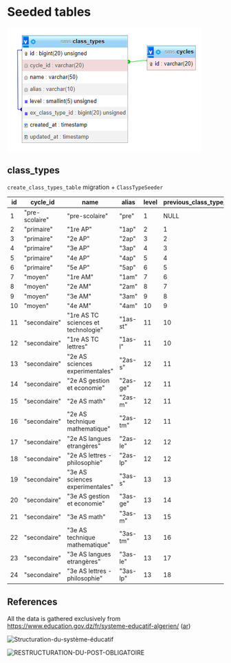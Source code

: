 # Seeded tables

![database](db.png)

## class_types

`create_class_types_table` migration + `ClassTypeSeeder`

| id  | cycle_id       | name                                | alias    | level | previous_class_type_id | created_at | updated_at |
| --- | -------------- | ----------------------------------- | -------- | ----- | ---------------------- | ---------- | ---------- |
| 1   | "pre-scolaire" | "pre-scolaire"                      | "pre"    | 1     | NULL                   |            |            |
| 2   | "primaire"     | "1re AP"                            | "1ap"    | 2     | 1                      |            |            |
| 3   | "primaire"     | "2e AP"                             | "2ap"    | 3     | 2                      |            |            |
| 4   | "primaire"     | "3e AP"                             | "3ap"    | 4     | 3                      |            |            |
| 5   | "primaire"     | "4e AP"                             | "4ap"    | 5     | 4                      |            |            |
| 6   | "primaire"     | "5e AP"                             | "5ap"    | 6     | 5                      |            |            |
| 7   | "moyen"        | "1re AM"                            | "1am"    | 7     | 6                      |            |            |
| 8   | "moyen"        | "2e AM"                             | "2am"    | 8     | 7                      |            |            |
| 9   | "moyen"        | "3e AM"                             | "3am"    | 9     | 8                      |            |            |
| 10  | "moyen"        | "4e AM"                             | "4am"    | 10    | 9                      |            |            |
| 11  | "secondaire"   | "1re AS TC sciences et technologie" | "1as-st" | 11    | 10                     |            |            |
| 12  | "secondaire"   | "1re AS TC lettres"                 | "1as-l"  | 11    | 10                     |            |            |
| 13  | "secondaire"   | "2e AS sciences experimentales"     | "2as-s"  | 12    | 11                     |            |            |
| 14  | "secondaire"   | "2e AS gestion et economie"         | "2as-ge" | 12    | 11                     |            |            |
| 15  | "secondaire"   | "2e AS math"                        | "2as-m"  | 12    | 11                     |            |            |
| 16  | "secondaire"   | "2e AS technique mathematique"      | "2as-tm" | 12    | 11                     |            |            |
| 17  | "secondaire"   | "2e AS langues etrangères"          | "2as-le" | 12    | 12                     |            |            |
| 18  | "secondaire"   | "2e AS lettres - philosophie"       | "2as-lp" | 12    | 12                     |            |            |
| 19  | "secondaire"   | "3e AS sciences experimentales"     | "3as-s"  | 13    | 13                     |            |            |
| 20  | "secondaire"   | "3e AS gestion et economie"         | "3as-ge" | 13    | 14                     |            |            |
| 21  | "secondaire"   | "3e AS math"                        | "3as-m"  | 13    | 15                     |            |            |
| 22  | "secondaire"   | "3e AS technique mathematique"      | "3as-tm" | 13    | 16                     |            |            |
| 23  | "secondaire"   | "3e AS langues etrangères"          | "3as-le" | 13    | 17                     |            |            |
| 24  | "secondaire"   | "3e AS lettres - philosophie"       | "3as-lp" | 13    | 18                     |            |            |

## References

All the data is gathered exclusively from https://www.education.gov.dz/fr/systeme-educatif-algerien/ ([ar](https://www.education.gov.dz/%d8%a7%d9%84%d9%86%d8%b8%d8%a7%d9%85-%d8%a7%d9%84%d8%aa%d8%b1%d8%a8%d9%88%d9%8a-%d8%a7%d9%84%d8%ac%d8%b2%d8%a7%d8%a6%d8%b1%d9%8a/))

![Structuration-du-système-éducatif](https://education.gov.dz/wp-content/uploads/2014/12/Structuration-du-syst%C3%A8me-%C3%A9ducatif.jpg)

![RESTRUCTURATION-DU-POST-OBLIGATOIRE](https://education.gov.dz/wp-content/uploads/2015/01/RESTRUCTURATION-DU-POST-OBLIGATOIRE.jpg)
